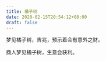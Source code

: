 ```yaml
---
title: 橘子树
date: 2020-02-15T20:54:12+08:00
draft: false
---
```


梦见橘子树，吉兆，预示着会有意外之财。

商人梦见橘子树，生意会获利。

